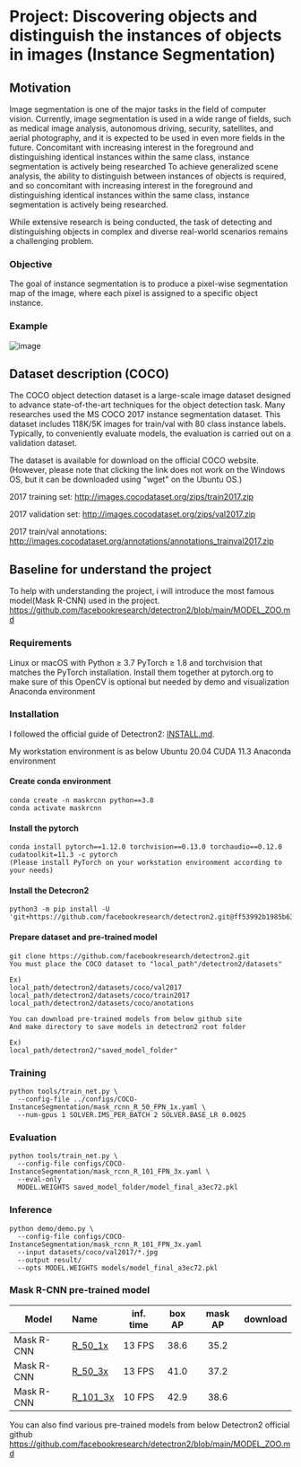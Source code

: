 # Project: Discovering objects and distinguish the instances of objects in images (Instance Segmentation)

## Motivation
Image segmentation is one of the major tasks in the field of computer vision. Currently, image segmentation is used in a wide range of fields, such as medical image analysis, autonomous driving, security, satellites, and aerial photography, and it is expected to be used in even more fields in the future. Concomitant with increasing interest in the foreground and distinguishing identical instances within the same class, instance segmentation is actively being researched
To achieve generalized scene analysis, the ability to distinguish between instances of objects is required, and so concomitant with increasing interest in the foreground and distinguishing identical instances within the same class, instance segmentation is actively being researched. 

While extensive research is being conducted, the task of detecting and distinguishing objects in complex and diverse real-world scenarios remains a challenging problem.


### Objective
The goal of instance segmentation is to produce a pixel-wise segmentation map of the image, where each pixel is assigned to a specific object instance.

### Example
![image](https://github.com/so45jj45/NNproject_KU_Instance-Segmentation/assets/80938806/207fc8c7-06c2-4ea6-9ca6-e99c4df798cb)


## Dataset description (COCO)

The COCO object detection dataset is a large-scale image dataset designed to advance state-of-the-art techniques for the object detection task. Many researches used the
MS COCO 2017 instance segmentation dataset. This dataset includes 118K/5K images for train/val with 80 class instance labels. Typically, to conveniently evaluate models, the evaluation is carried out on a validation dataset.

The dataset is available for download on the official COCO website. (However, please note that clicking the link does not work on the Windows OS, but it can be downloaded using "wget" on the Ubuntu OS.)

2017 training set: http://images.cocodataset.org/zips/train2017.zip

2017 validation set: http://images.cocodataset.org/zips/val2017.zip

2017 train/val annotations: http://images.cocodataset.org/annotations/annotations_trainval2017.zip


## Baseline for understand the project

To help with understanding the project, i will introduce the most famous model(Mask R-CNN) used in the project.
https://github.com/facebookresearch/detectron2/blob/main/MODEL_ZOO.md


### Requirements
Linux or macOS with Python ≥ 3.7
PyTorch ≥ 1.8 and torchvision that matches the PyTorch installation. Install them together at pytorch.org to make sure of this
OpenCV is optional but needed by demo and visualization
Anaconda environment

### Installation
I followed the official guide of Detectron2: [INSTALL.md](https://github.com/facebookresearch/detectron2/blob/master/INSTALL.md).

My workstation environment is as below
Ubuntu 20.04
CUDA 11.3
Anaconda environment

#### Create conda environment
```
conda create -n maskrcnn python==3.8
conda activate maskrcnn
```

#### Install the pytorch
```
conda install pytorch==1.12.0 torchvision==0.13.0 torchaudio==0.12.0 cudatoolkit=11.3 -c pytorch
(Please install PyTorch on your workstation environment according to your needs)
```

#### Install the Detecron2
```
python3 -m pip install -U 'git+https://github.com/facebookresearch/detectron2.git@ff53992b1985b63bd3262b5a36167098e3dada02'
```

#### Prepare dataset and pre-trained model
```
git clone https://github.com/facebookresearch/detectron2.git
You must place the COCO dataset to "local_path"/detectron2/datasets"

Ex)
local_path/detectron2/datasets/coco/val2017
local_path/detectron2/datasets/coco/train2017
local_path/detectron2/datasets/coco/anotations

You can download pre-trained models from below github site
And make directory to save models in detectron2 root folder

Ex)
local_path/detectron2/"saved_model_folder"
```


### Training
```
python tools/train_net.py \
  --config-file ../configs/COCO-InstanceSegmentation/mask_rcnn_R_50_FPN_1x.yaml \
  --num-gpus 1 SOLVER.IMS_PER_BATCH 2 SOLVER.BASE_LR 0.0025
```

### Evaluation
```
python tools/train_net.py \
  --config-file configs/COCO-InstanceSegmentation/mask_rcnn_R_101_FPN_3x.yaml \
  --eval-only
  MODEL.WEIGHTS saved_model_folder/model_final_a3ec72.pkl
```

### Inference
```
python demo/demo.py \
  --config-file configs/COCO-InstanceSegmentation/mask_rcnn_R_101_FPN_3x.yaml
  --input datasets/coco/val2017/*.jpg
  --output result/
  --opts MODEL.WEIGHTS models/model_final_a3ec72.pkl
```

### Mask R-CNN pre-trained model

Model | Name | inf. time | box AP | mask AP | download
--- |:---|:---:|:---:|:---:|:--:|
Mask R-CNN |[R_50_1x](https://github.com/facebookresearch/detectron2/blob/master/configs/COCO-InstanceSegmentation/mask_rcnn_R_50_FPN_1x.yaml) | 13 FPS | 38.6 | 35.2 |
Mask R-CNN |[R_50_3x](https://github.com/facebookresearch/detectron2/blob/master/configs/COCO-InstanceSegmentation/mask_rcnn_R_50_FPN_3x.yaml) | 13 FPS | 41.0 | 37.2 | 
Mask R-CNN |[R_101_3x](https://github.com/facebookresearch/detectron2/blob/master/configs/COCO-InstanceSegmentation/mask_rcnn_R_101_FPN_3x.yaml) | 10 FPS | 42.9 | 38.6 |

You can also find various pre-trained models from below Detectron2 official github
https://github.com/facebookresearch/detectron2/blob/main/MODEL_ZOO.md
